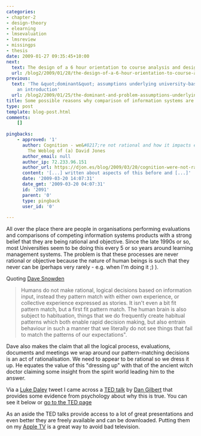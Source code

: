 ```yaml
---
categories:
- chapter-2
- design-theory
- elearning
- lmsevaluation
- lmsreview
- missingps
- thesis
date: 2009-01-27 09:35:45+10:00
next:
  text: The design of a 6 hour orientation to course analysis and design
  url: /blog2/2009/01/28/the-design-of-a-6-hour-orientation-to-course-analysis-and-design/
previous:
  text: 'The &quot;dominant&quot; assumptions underlying university-based e-learning:
    an introduction'
  url: /blog2/2009/01/25/the-dominant-and-problem-assumptions-underlying-university-based-e-learning-introduction/
title: Some possible reasons why comparison of information systems are broken
type: post
template: blog-post.html
comments:
    []
    
pingbacks:
    - approved: '1'
      author: Cognition - we&#8217;re not rational and how it impacts e-learning &laquo;
        The Weblog of (a) David Jones
      author_email: null
      author_ip: 72.233.96.151
      author_url: https://djon.es/blog/2009/03/20/cognition-were-not-rational-and-how-it-impacts-e-learning/
      content: '[...] written about aspects of this before and [...]'
      date: '2009-03-20 14:07:31'
      date_gmt: '2009-03-20 04:07:31'
      id: '2091'
      parent: '0'
      type: pingback
      user_id: '0'
    
---
```

All over the place there are people in organisations performing evaluations and comparisons of competing information systems products with a strong belief that they are being rational and objective. Since the late 1990s or so, most Universities seem to be doing this every 5 or so years around learning management systems. The problem is that these processes are never rational or objective because the nature of human beings is such that they never can be (perhaps very rarely - e.g. when I'm doing it ;) ).

Quoting [Dave Snowden](http://www.cognitive-edge.com/blogs/dave/)

> Humans do not make rational, logical decisions based on information input, instead they pattern match with either own experience, or collective experience expressed as stories. It isn't even a bit fit pattern match, but a first fit pattern match. The human brain is also subject to habituation, things that we do frequently create habitual patterns which both enable rapid decision making, but also entrain behaviour in such a manner that we literally do not see things that fail to match the patterns of our expectations".

Dave also makes the claim that all the logical process, evaluations, documents and meetings we wrap around our pattern-matching decisions is an act of rationalisation. We need to appear to be rational so we dress it up. He equates the value of this "dressing up" with that of the ancient witch doctor claiming some insight from the spirit world leading him to the answer.

Via a [Luke Daley](http://ldaley.com/) tweet I came across a [TED talk](http://www.ted.com/) by [Dan Gilbert](http://www.ted.com/index.php/talks/dan_gilbert_researches_happiness.html) that provides some evidence from psychology about why this is true. You can see it below or [go to the TED page](http://www.ted.com/index.php/talks/dan_gilbert_researches_happiness.html)

As an aside the TED talks provide access to a lot of great presentations and even better they are freely available and can be downloaded. Putting them on my [Apple TV](http://www.apple.com/appletv/) is a great way to avoid bad television.